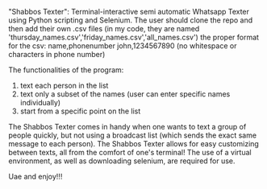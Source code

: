 "Shabbos Texter": Terminal-interactive semi automatic Whatsapp Texter using Python scripting and Selenium. The user should clone the repo and then add their own .csv files
(in my code, they are named 'thursday_names.csv','friday_names.csv','all_names.csv')
the proper format for the csv:
name,phonenumber
john,1234567890 (no whitespace or characters in phone number)

The functionalities of the program:
1. text each person in the list
2. text only a subset of the names (user can enter specific names individually)
3. start from a specific point on the list

The Shabbos Texter comes in handy when one wants to text a group of people quickly, but not using a broadcast list (which sends the exact same message to each person).
The Shabbos Texter allows for easy customizing between texts, all from the comfort of one's terminal!
The use of a virtual environment, as well as downloading selenium, are required for use.

Uae and enjoy!!!
